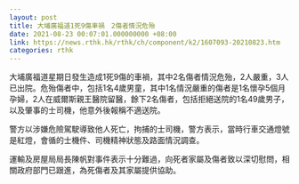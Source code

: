```yaml
---
layout: post
title: 大埔廣福道1死9傷車禍　2傷者情況危殆
date: 2021-08-23 00:07:01.000000000 +08:00
link: https://news.rthk.hk/rthk/ch/component/k2/1607093-20210823.htm
categories: rthk
---
```


大埔廣福道星期日發生造成1死9傷的車禍，其中2名傷者情況危殆，2人嚴重，3人已出院。危殆傷者中，包括1名4歲男童，其中1名情況嚴重的傷者是1名懷孕5個月孕婦，2人在威爾斯親王醫院留醫，餘下2名傷者，包括拒絕送院的1名49歲男子，以及肇事的士司機，他意外後報稱不適送院。

警方以涉嫌危險駕駛導致他人死亡，拘捕的士司機，警方表示，當時行車交通燈號是紅燈，會循的士機件、司機精神狀態及路面情況調查。

運輸及房屋局局長陳帆對事件表示十分難過，向死者家屬及傷者致以深切慰問，相關政府部門已跟進，為死傷者及其家屬提供協助。

